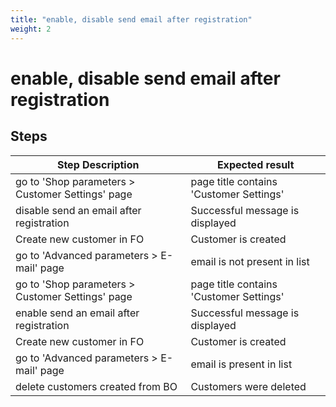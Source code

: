 ```yaml
---
title: "enable, disable send email after registration"
weight: 2
---
```


# enable, disable send email after registration
## Steps
| Step Description | Expected result |
| ----- | ----- |
| go to 'Shop parameters > Customer Settings' page | page title contains 'Customer Settings' |
| disable send an email after registration | Successful message is displayed |
| Create new customer in FO | Customer is created |
| go to 'Advanced parameters > E-mail' page | email is not present in list |
| go to 'Shop parameters > Customer Settings' page | page title contains 'Customer Settings' |
| enable send an email after registration | Successful message is displayed |
| Create new customer in FO | Customer is created |
| go to 'Advanced parameters > E-mail' page | email is present in list |
| delete customers created from BO | Customers were deleted |
